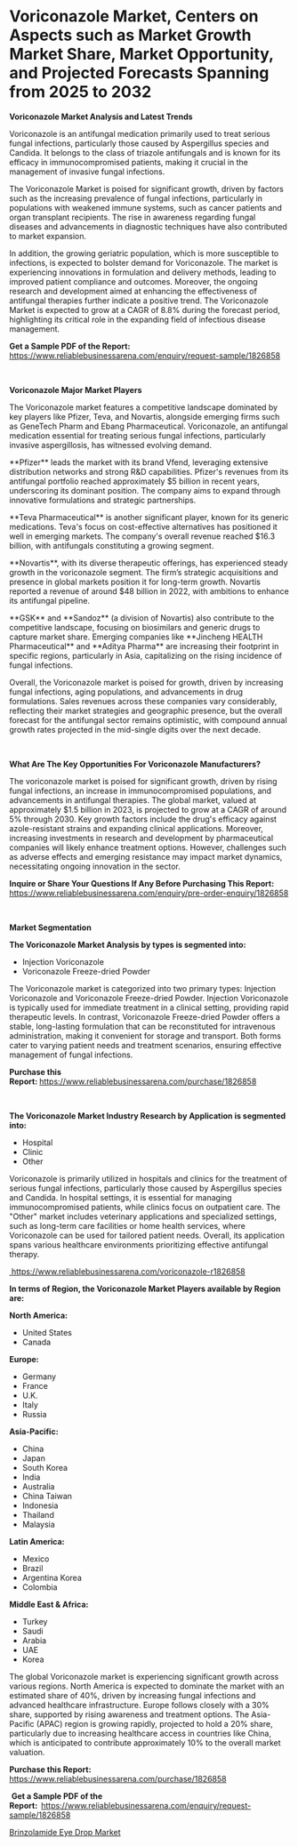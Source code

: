<p><h1>Voriconazole Market, Centers on Aspects such as Market Growth Market Share, Market Opportunity, and Projected Forecasts Spanning from 2025 to 2032</h1></p><p><strong>Voriconazole Market Analysis and Latest Trends</strong></p>
<p><p>Voriconazole is an antifungal medication primarily used to treat serious fungal infections, particularly those caused by Aspergillus species and Candida. It belongs to the class of triazole antifungals and is known for its efficacy in immunocompromised patients, making it crucial in the management of invasive fungal infections. </p><p>The Voriconazole Market is poised for significant growth, driven by factors such as the increasing prevalence of fungal infections, particularly in populations with weakened immune systems, such as cancer patients and organ transplant recipients. The rise in awareness regarding fungal diseases and advancements in diagnostic techniques have also contributed to market expansion. </p><p>In addition, the growing geriatric population, which is more susceptible to infections, is expected to bolster demand for Voriconazole. The market is experiencing innovations in formulation and delivery methods, leading to improved patient compliance and outcomes. Moreover, the ongoing research and development aimed at enhancing the effectiveness of antifungal therapies further indicate a positive trend. The Voriconazole Market is expected to grow at a CAGR of 8.8% during the forecast period, highlighting its critical role in the expanding field of infectious disease management.</p></p>
<p><strong>Get a Sample PDF of the Report:&nbsp;</strong> <a href="https://www.reliablebusinessarena.com/enquiry/request-sample/1826858?utm_campaign=3173&utm_medium=2&utm_source=Github&utm_content=ia&utm_term=08032025&utm_id=voriconazole">https://www.reliablebusinessarena.com/enquiry/request-sample/1826858</a></p>
<p>&nbsp;</p>
<p><strong>Voriconazole Major Market Players</strong></p>
<p><p>The Voriconazole market features a competitive landscape dominated by key players like Pfizer, Teva, and Novartis, alongside emerging firms such as GeneTech Pharm and Ebang Pharmaceutical. Voriconazole, an antifungal medication essential for treating serious fungal infections, particularly invasive aspergillosis, has witnessed evolving demand.</p><p>**Pfizer** leads the market with its brand Vfend, leveraging extensive distribution networks and strong R&D capabilities. Pfizer's revenues from its antifungal portfolio reached approximately $5 billion in recent years, underscoring its dominant position. The company aims to expand through innovative formulations and strategic partnerships.</p><p>**Teva Pharmaceutical** is another significant player, known for its generic medications. Teva's focus on cost-effective alternatives has positioned it well in emerging markets. The company's overall revenue reached $16.3 billion, with antifungals constituting a growing segment.</p><p>**Novartis**, with its diverse therapeutic offerings, has experienced steady growth in the voriconazole segment. The firm’s strategic acquisitions and presence in global markets position it for long-term growth. Novartis reported a revenue of around $48 billion in 2022, with ambitions to enhance its antifungal pipeline.</p><p>**GSK** and **Sandoz** (a division of Novartis) also contribute to the competitive landscape, focusing on biosimilars and generic drugs to capture market share. Emerging companies like **Jincheng HEALTH Pharmaceutical** and **Aditya Pharma** are increasing their footprint in specific regions, particularly in Asia, capitalizing on the rising incidence of fungal infections.</p><p>Overall, the Voriconazole market is poised for growth, driven by increasing fungal infections, aging populations, and advancements in drug formulations. Sales revenues across these companies vary considerably, reflecting their market strategies and geographic presence, but the overall forecast for the antifungal sector remains optimistic, with compound annual growth rates projected in the mid-single digits over the next decade.</p></p>
<p>&nbsp;</p>
<p><strong>What Are The Key Opportunities For Voriconazole Manufacturers?</strong></p>
<p><p>The voriconazole market is poised for significant growth, driven by rising fungal infections, an increase in immunocompromised populations, and advancements in antifungal therapies. The global market, valued at approximately $1.5 billion in 2023, is projected to grow at a CAGR of around 5% through 2030. Key growth factors include the drug's efficacy against azole-resistant strains and expanding clinical applications. Moreover, increasing investments in research and development by pharmaceutical companies will likely enhance treatment options. However, challenges such as adverse effects and emerging resistance may impact market dynamics, necessitating ongoing innovation in the sector.</p></p>
<p><strong>Inquire or Share Your Questions If Any Before Purchasing This Report:</strong> <a href="https://www.reliablebusinessarena.com/enquiry/pre-order-enquiry/1826858?utm_campaign=3173&utm_medium=2&utm_source=Github&utm_content=ia&utm_term=08032025&utm_id=voriconazole">https://www.reliablebusinessarena.com/enquiry/pre-order-enquiry/1826858</a></p>
<p>&nbsp;</p>
<p><strong>Market Segmentation</strong></p>
<p><strong>The Voriconazole Market Analysis by types is segmented into:</strong></p>
<p><ul><li>Injection Voriconazole</li><li>Voriconazole Freeze-dried Powder</li></ul></p>
<p><p>The Voriconazole market is categorized into two primary types: Injection Voriconazole and Voriconazole Freeze-dried Powder. Injection Voriconazole is typically used for immediate treatment in a clinical setting, providing rapid therapeutic levels. In contrast, Voriconazole Freeze-dried Powder offers a stable, long-lasting formulation that can be reconstituted for intravenous administration, making it convenient for storage and transport. Both forms cater to varying patient needs and treatment scenarios, ensuring effective management of fungal infections.</p></p>
<p><strong>Purchase this Report:&nbsp;</strong><a href="https://www.reliablebusinessarena.com/purchase/1826858?utm_campaign=3173&utm_medium=2&utm_source=Github&utm_content=ia&utm_term=08032025&utm_id=voriconazole">https://www.reliablebusinessarena.com/purchase/1826858</a></p>
<p>&nbsp;</p>
<p><strong>The Voriconazole Market Industry Research by Application is segmented into:</strong></p>
<p><ul><li>Hospital</li><li>Clinic</li><li>Other</li></ul></p>
<p><p>Voriconazole is primarily utilized in hospitals and clinics for the treatment of serious fungal infections, particularly those caused by Aspergillus species and Candida. In hospital settings, it is essential for managing immunocompromised patients, while clinics focus on outpatient care. The "Other" market includes veterinary applications and specialized settings, such as long-term care facilities or home health services, where Voriconazole can be used for tailored patient needs. Overall, its application spans various healthcare environments prioritizing effective antifungal therapy.</p></p>
<p><a href="https://www.reliablebusinessarena.com/voriconazole-r1826858?utm_campaign=3173&utm_medium=2&utm_source=Github&utm_content=ia&utm_term=08032025&utm_id=voriconazole">&nbsp;https://www.reliablebusinessarena.com/voriconazole-r1826858</a></p>
<p><strong>In terms of Region, the Voriconazole Market Players available by Region are:</strong></p>
<p>
    <p> <strong> North America: </strong>
        <ul>
            <li>United States</li>
            <li>Canada</li>
        </ul>
        </p> 
    <p> <strong> Europe: </strong>
        <ul>
            <li>Germany</li>
            <li>France</li>
            <li>U.K.</li>
            <li>Italy</li>
            <li>Russia</li>
        </ul>
        </p> 
    <p> <strong> Asia-Pacific: </strong>
        <ul>
            <li>China</li>
            <li>Japan</li>
            <li>South Korea</li>
            <li>India</li>
            <li>Australia</li>
            <li>China Taiwan</li>
            <li>Indonesia</li>
            <li>Thailand</li>
            <li>Malaysia</li>
        </ul>
        </p> 
    <p> <strong> Latin America: </strong>
        <ul>
            <li>Mexico</li>
            <li>Brazil</li>
            <li>Argentina Korea</li>
            <li>Colombia</li>
        </ul>
        </p> 
    <p> <strong> Middle East & Africa: </strong>
        <ul>
            <li>Turkey</li>
            <li>Saudi</li>
            <li>Arabia</li>
            <li>UAE</li>
            <li>Korea</li>
        </ul>
    </p>
    </p>
<p><p>The global Voriconazole market is experiencing significant growth across various regions. North America is expected to dominate the market with an estimated share of 40%, driven by increasing fungal infections and advanced healthcare infrastructure. Europe follows closely with a 30% share, supported by rising awareness and treatment options. The Asia-Pacific (APAC) region is growing rapidly, projected to hold a 20% share, particularly due to increasing healthcare access in countries like China, which is anticipated to contribute approximately 10% to the overall market valuation.</p></p>
<p><strong>Purchase this Report: </strong><a href="https://www.reliablebusinessarena.com/purchase/1826858?utm_campaign=3173&utm_medium=2&utm_source=Github&utm_content=ia&utm_term=08032025&utm_id=voriconazole">https://www.reliablebusinessarena.com/purchase/1826858</a></p>
<p>&nbsp;<strong>Get a Sample PDF of the Report:&nbsp;&nbsp;</strong><a href="https://www.reliablebusinessarena.com/enquiry/request-sample/1826858?utm_campaign=3173&utm_medium=2&utm_source=Github&utm_content=ia&utm_term=08032025&utm_id=voriconazole">https://www.reliablebusinessarena.com/enquiry/request-sample/1826858</a></p>
<p><strong></strong></p>
<p><p><a href="https://github.com/geyangvayora/Market-Research-Report-List-1/blob/main/brinzolamide-eye-drop-market.md?utm_campaign=3173&utm_medium=2&utm_source=Github&utm_content=ia&utm_term=08032025&utm_id=voriconazole">Brinzolamide Eye Drop Market</a></p></p>